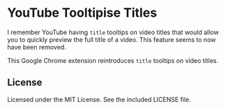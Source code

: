 YouTube Tooltipise Titles
=========================

I remember YouTube having `title` tooltips on video titles that would allow you to quickly preview the full title of a video. This feature seems to now have been removed.

This Google Chrome extension reintroduces `title` tooltips on video titles.


## License
Licensed under the MIT License. See the included LICENSE file.
